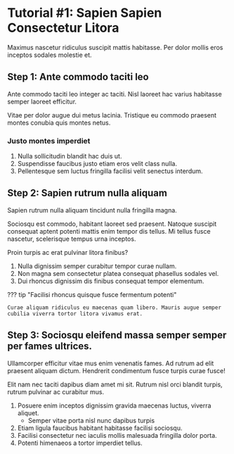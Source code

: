 # Tutorial #1: Sapien Sapien Consectetur Litora

Maximus nascetur ridiculus suscipit mattis habitasse. Per dolor mollis eros inceptos sodales molestie et.

## Step 1: Ante commodo taciti leo

Ante commodo taciti leo integer ac taciti. Nisl laoreet hac varius habitasse semper laoreet efficitur.

Vitae per dolor augue dui metus lacinia. Tristique eu commodo praesent montes conubia quis montes netus.

### Justo montes imperdiet

1. Nulla sollicitudin blandit hac duis ut.
2. Suspendisse faucibus justo etiam eros velit class nulla.
3. Pellentesque sem luctus fringilla facilisi velit senectus interdum.

## Step 2: Sapien rutrum nulla aliquam

Sapien rutrum nulla aliquam tincidunt nulla fringilla magna.

Sociosqu est commodo, habitant laoreet sed praesent. Natoque suscipit consequat aptent potenti mattis enim tempor dis tellus. Mi tellus fusce nascetur, scelerisque tempus urna inceptos.

Proin turpis ac erat pulvinar litora finibus?

1. Nulla dignissim semper curabitur tempor curae nullam.
2. Non magna sem consectetur platea consequat phasellus sodales vel.
3. Dui rhoncus dignissim dis finibus consequat tempor elementum.

??? tip "Facilisi rhoncus quisque fusce fermentum potenti"

    Curae aliquam ridiculus eu maecenas quam libero. Mauris augue semper cubilia viverra tortor litora vivamus erat.

## Step 3: Sociosqu eleifend massa semper semper per fames ultrices.

Ullamcorper efficitur vitae mus enim venenatis fames. Ad rutrum ad elit praesent aliquam dictum. Hendrerit condimentum fusce turpis curae fusce!

Elit nam nec taciti dapibus diam amet mi sit. Rutrum nisl orci blandit turpis, rutrum pulvinar ac curabitur mus.

1. Posuere enim inceptos dignissim gravida maecenas luctus, viverra aliquet.
     - Semper vitae porta nisl nunc dapibus turpis
2. Etiam ligula faucibus habitant habitasse facilisi sociosqu.
3. Facilisi consectetur nec iaculis mollis malesuada fringilla dolor porta.
4. Potenti himenaeos a tortor imperdiet tellus.


